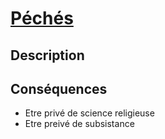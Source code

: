 # [Péchés](readme.md)

## Description

## Conséquences

* Etre privé de science religieuse
* Etre preivé de subsistance

